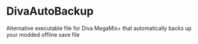 # DivaAutoBackup
 Alternative executable file for Diva MegaMix+ that automatically backs up your modded offline save file
